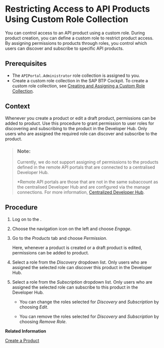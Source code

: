 <!-- loio09fb892458c54952a1c9abcef141ef97 -->

# Restricting Access to API Products Using Custom Role Collection

You can control access to an API product using a custom role. During product creation, you can define a custom role to restrict product access. By assigning permissions to products through roles, you control which users can discover and subscribe to specific API products.



<a name="loio09fb892458c54952a1c9abcef141ef97__prereq_y5k_q5x_ddb"/>

## Prerequisites

-   The `APIPortal.Administrator` role collection is assigned to you.
-   Create a custom role collection in the SAP BTP Cockpit. To create a custom role collection, see [Creating and Assigning a Custom Role Collection](creating-and-assigning-a-custom-role-collection-9d827cd.md).



## Context

Whenever you create a product or edit a draft product, permissions can be added to product. Use this procedure to grant permission to user roles for discovering and subscribing to the product in the Developer Hub. Only users who are assigned the required role can discover and subscribe to the product.

> ### Note:  
> Currently, we do not support assigning of permissions to the products defined in the remote API portals that are connected to a centralised Developer Hub.
> 
> \*Remote API portals are those that are not in the same subaccount as the centralised Developer Hub and are configured via the manage connections. For more information, [Centralized Developer Hub](APIM-Initial-Setup/centralized-developer-hub-38422de.md).



## Procedure

1.  Log on to the .

2.  Choose the navigation icon on the left and choose *Engage*.

3.  Go to the *Products* tab and choose *Permission*.

    Here, whenever a product is created or a draft product is edited, permissions can be added to product.

4.  Select a role from the *Discovery* dropdown list. Only users who are assigned the selected role can discover this product in the Developer Hub.

5.  Select a role from the *Subscription* dropdown list. Only users who are assigned the selected role can subscribe to this product in the Developer Hub.

    -   You can change the roles selected for *Discovery* and *Subscription* by choosing *Edit*.

    -   You can remove the roles selected for *Discovery* and *Subscription* by choosing *Remove Role*.



**Related Information**  


[Create a Product](create-a-product-d769622.md "Explains how to create products to publish a bundle of API proxies together.")

